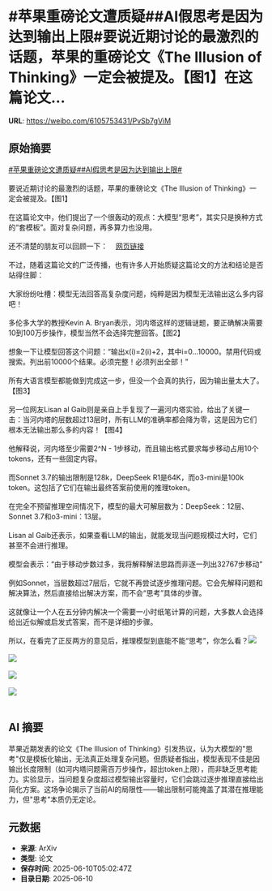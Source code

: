 # #苹果重磅论文遭质疑##AI假思考是因为达到输出上限#要说近期讨论的最激烈的话题，苹果的重磅论文《The Illusion of Thinking》一定会被提及。【图1】在这篇论文...

**URL**: https://weibo.com/6105753431/PvSb7gViM

## 原始摘要

<a href="https://m.weibo.cn/search?containerid=231522type%3D1%26t%3D10%26q%3D%23%E8%8B%B9%E6%9E%9C%E9%87%8D%E7%A3%85%E8%AE%BA%E6%96%87%E9%81%AD%E8%B4%A8%E7%96%91%23&amp;extparam=%23%E8%8B%B9%E6%9E%9C%E9%87%8D%E7%A3%85%E8%AE%BA%E6%96%87%E9%81%AD%E8%B4%A8%E7%96%91%23" data-hide=""><span class="surl-text">#苹果重磅论文遭质疑#</span></a><a href="https://m.weibo.cn/search?containerid=231522type%3D1%26t%3D10%26q%3D%23AI%E5%81%87%E6%80%9D%E8%80%83%E6%98%AF%E5%9B%A0%E4%B8%BA%E8%BE%BE%E5%88%B0%E8%BE%93%E5%87%BA%E4%B8%8A%E9%99%90%23&amp;extparam=%23AI%E5%81%87%E6%80%9D%E8%80%83%E6%98%AF%E5%9B%A0%E4%B8%BA%E8%BE%BE%E5%88%B0%E8%BE%93%E5%87%BA%E4%B8%8A%E9%99%90%23" data-hide=""><span class="surl-text">#AI假思考是因为达到输出上限#</span></a><br><br>要说近期讨论的最激烈的话题，苹果的重磅论文《The Illusion of Thinking》一定会被提及。【图1】<br><br>在这篇论文中，他们提出了一个很轰动的观点：大模型“思考”，其实只是换种方式的“套模板”。面对复杂问题，再多算力也没用。<br><br>还不清楚的朋友可以回顾一下：<a href="https://weibo.com/6105753431/PvAACahAY" data-hide=""><span class="url-icon"><img style="width: 1rem;height: 1rem" src="https://h5.sinaimg.cn/upload/2015/09/25/3/timeline_card_small_web_default.png" referrerpolicy="no-referrer"></span><span class="surl-text">网页链接</span></a><br><br>不过，随着这篇论文的广泛传播，也有许多人开始质疑这篇论文的方法和结论是否站得住脚：<br><br>大家纷纷吐槽：模型无法回答高复杂度问题，纯粹是因为模型无法输出这么多内容吧！<br><br>多伦多大学的教授Kevin A. Bryan表示，河内塔这样的逻辑谜题，要正确解决需要10到100万步操作，模型当然不会选择完整回答。【图2】<br><br>想象一下让模型回答这个问题：“输出x(i)=2(i)+2，其中i=0...10000。禁用代码或搜索。列出前10000个结果。必须完整！必须列出全部！”<br><br>所有大语言模型都能做到完成这一步，但没一个会真的执行，因为输出量太大了。【图3】<br><br>另一位网友Lisan al Gaib则是亲自上手复现了一遍河内塔实验，给出了关键一击：当河内塔的层数超过13层时，所有LLM的准确率都会降为零，这是因为它们根本无法输出那么多的内容！【图4】<br><br>他解释说，河内塔至少需要2^N - 1步移动，而且输出格式要求每步移动占用10个tokens，还有一些固定内容。<br><br>而Sonnet 3.7的输出限制是128k，DeepSeek R1是64K，而o3-mini是100k token。这包括了它们在输出最终答案前使用的推理token。<br><br>在完全不预留推理空间情况下，模型的最大可解层数为：DeepSeek：12层、Sonnet 3.7和o3-mini：13层。<br><br>Lisan al Gaib还表示，如果查看LLM的输出，就能发现当问题规模过大时，它们甚至不会进行推理。<br><br>模型会表示：“由于移动步数过多，我将解释解法思路而非逐一列出32767步移动”<br><br>例如Sonnet，当层数超过7层后，它就不再尝试逐步推理问题。它会先解释问题和解决算法，然后直接给出解决方案，而不会“思考”具体的步骤。<br><br>这就像让一个人在五分钟内解决一个需要一小时纸笔计算的问题，大多数人会选择给出近似解或启发式答案，而不是详细的步骤。<br><br>所以，在看完了正反两方的意见后，推理模型到底能不能“思考”，你怎么看？<img style="" src="https://tvax3.sinaimg.cn/large/006Fd7o3gy1i2a4drw5auj30zk0yjarj.jpg" referrerpolicy="no-referrer"><br><br><img style="" src="https://tvax3.sinaimg.cn/large/006Fd7o3gy1i2a4duz3ktj30ri0zkh50.jpg" referrerpolicy="no-referrer"><br><br><img style="" src="https://tvax2.sinaimg.cn/large/006Fd7o3gy1i2a4dys3x8j31bo35gb29.jpg" referrerpolicy="no-referrer"><br><br><img style="" src="https://tvax2.sinaimg.cn/large/006Fd7o3gy1i2a4dz6dj4j30zk0m1qds.jpg" referrerpolicy="no-referrer"><br><br>

## AI 摘要

苹果近期发表的论文《The Illusion of Thinking》引发热议，认为大模型的"思考"仅是模板化输出，无法真正处理复杂问题。但质疑者指出，模型表现不佳是因输出长度限制（如河内塔问题需百万步操作，超出token上限），而非缺乏思考能力。实验显示，当问题复杂度超过模型输出容量时，它们会跳过逐步推理直接给出简化方案。这场争论揭示了当前AI的局限性——输出限制可能掩盖了其潜在推理能力，但"思考"本质仍无定论。

## 元数据

- **来源**: ArXiv
- **类型**: 论文
- **保存时间**: 2025-06-10T05:02:47Z
- **目录日期**: 2025-06-10
